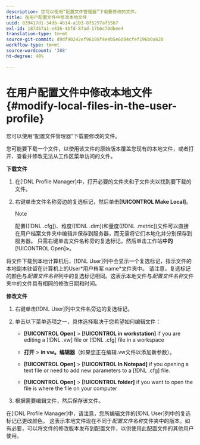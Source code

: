 ```yaml
---
description: 您可以使用“配置文件管理器”下载要修改的文件。
title: 在用户配置文件中修改本地文件
uuid: 839417d1-34db-4b14-a103-8f5297af55b7
exl-id: 187d67a1-e436-4bfd-87ad-17b6c70dbee4
translation-type: tm+mt
source-git-commit: d9df90242ef96188f4e4b5e6d04cfef196b0a628
workflow-type: tm+mt
source-wordcount: '388'
ht-degree: 48%

---
```


# 在用户配置文件中修改本地文件{#modify-local-files-in-the-user-profile}

您可以使用“配置文件管理器”下载要修改的文件。

您可能要下载一个文件，以使用该文件的原始版本覆盖您现有的本地文件，或者打开、查看并修改无法从工作区菜单访问的文件。

**下载文件**

1. 在[!DNL Profile Manager]中，打开必要的文件夹和子文件夹以找到要下载的文件。
1. 右键单击文件名称旁边的复选标记，然后单击&#x200B;**[!UICONTROL Make Local]**。

   >[!NOTE]
   >
   >配置([!DNL .cfg])、维度([!DNL .dim])和量度([!DNL .metric])文件可以直接在用户档案文件夹中编辑并保存到服务器，而无需将它们本地化并分别保存到服务器。 只需右键单击文件名称旁的复选标记，然后单击工作站&#x200B;**中的&#x200B;**[!UICONTROL Open]**>**。

将文件下载到本地计算机后，[!DNL User]列中会显示一个复选标记，指示文件的本地副本驻留在计算机上的User\*用户档案 name*文件夹中。 请注意，复选标记的颜色与&#x200B;*配置文件名称*&#x200B;列中的复选标记相同。这表示本地文件与&#x200B;*配置文件名称*&#x200B;文件夹中的文件具有相同的修改日期和时间。

**修改文件**

1. 右键单击[!DNL User]列中文件名旁边的复选标记。
1. 单击以下菜单选项之一，具体选择取决于您希望如何编辑文件：

   * **[!UICONTROL Open]** >  **[!UICONTROL in workstation]** if you are editing a  [!DNL .vw] file or  [!DNL .cfg] file in a workspace

   * **打开** > **in vw。编辑器**（如果您正在编辑.vw文件以添加新参数）。

   * **[!UICONTROL Open]** >  **[!UICONTROL In Notepad]** if you opening a text file or need to add new parameters to a  [!DNL .cfg] file.

   * **[!UICONTROL Open]** >  **[!UICONTROL folder]** if you want to open the file is where the file on your computer

1. 根据需要编辑文件，然后保存该文件。

在[!DNL Profile Manager]中，请注意，您所编辑文件的[!DNL User]列中的复选标记已更改颜色。 这表示本地文件现在不同于&#x200B;*配置文件名称*&#x200B;文件夹中的版本。如有必要，可以将文件的修改版本发布到配置文件，以供使用此配置文件的其他用户使用。
